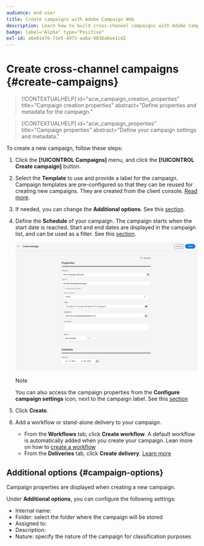 ```yaml
---
audience: end-user
title: Create campaigns with Adobe Campaign Web
description: Learn how to build cross-channel campaigns with Adobe Campaign Web
badge: label="Alpha" type="Positive"
exl-id: a6e01470-73e5-4973-aa6a-9836a6ee1cd2
---
```


# Create cross-channel campaigns {#create-campaigns}

>[!CONTEXTUALHELP]
>id="acw_campaign_creation_properties"
>title="Campaign creation properties"
>abstract="Define properties and metadata for the campaign."

>[!CONTEXTUALHELP]
>id="acw_campaign_properties"
>title="Campaign properties"
>abstract="Define your campaign settings and metadata."

To create a new campaign, follow these steps:

1. Click the **[!UICONTROL Campaigns]** menu, and click the **[!UICONTROL Create campaign]** button.
1. Select the **Template** to use and provide a label for the campaign. Campaign templates are pre-configured so that they can be reused for creating new campaigns. They are created from the client console.
[Read more](https://experienceleague.adobe.com/docs/campaign/automation/campaign-orchestration/marketing-campaign-templates.html).
1. If needed, you can change the **Additional options**. See this [section](#campaign-options).
1. Define the **Schedule** of your campaign. The campaign starts when the start date is reached. Start and end dates are displayed in the campaign list, and can be used as a filter. See this [section](gs-campaigns.md#access-campaigns).

    ![Define your campaign properties](assets/campaign-properties.png)

    >[!NOTE]
    >
    >You can also access the campaign properties from the **Configure campaign settings** icon, next to the campaign label. See this [section](gs-campaigns.md#campaign-dashboard)

1. Click **Create**.
1. Add a workflow or stand-alone delivery to your campaign.
     * From the **Workflows** tab, click **Create workflow**. A default workflow is automatically added when you create your campaign. Lean more on how to [create a workflow](../workflows/create-workflow.md)
     * From the **Deliveries** tab, click **Create delivery**. [Learn more](../msg/gs-messages.md)

## Additional options {#campaign-options}

Campaign properties are displayed when creating a new campaign.

Under **Additional options**, you can configure the following settings:

* Internal name: 
* Folder: select the folder where the campaign will be stored
* Assigned to: 
* Description: 
* Nature: specify the nature of the campaign for classification purposes

<!--
## Create a cross-channel campaign {#cross-channel-campaign}


>[!CONTEXTUALHELP]
>id="acw_campaign_creation_workflow"
>title="Workflow list"
>abstract="List of workflows available for your campaign. Use the 'Create workflow' button to add a workflow in your campaign."

In a cross-channel campaign, a single marketing communication uses different channels. Data is passed between the channels. The customer receives communication through multiple channels based on, for example, their interaction with the previous communication.

-->
<!--
existing campaign: settings button -> properties like when creation
schedule in header


About plans, programs and campaigns
Adobe Campaign allows you to plan marketing campaigns in which you can create and manage different types of activities: emails, SMS messages, push notifications, workflows, landing pages. These campaigns and their contents can be gathered into programs.

The programs and campaigns allow you to regroup and view the different marketing activities that are linked to them.

A program may contain other programs as well as campaigns, workflows, and landing pages. It appears in the timeline and help you organize your marketing activities: you can separate them by country, by brand, by unit, etc.
A campaign enables you to gather all the marketing activities of your choice under a single entity. A campaign may contain emails, SMS, push notifications, direct mails, workflows, and landing pages.
To better organize your marketing plans, Adobe recommends the following hierarchy: Program > Sub-programs > Campaigns > Workflows > Deliveries.

Reports on programs and campaigns allow you to analyze their impact. For example, you can build reports at the campaign level to aggregate data on all deliveries contained in that campaign.

Related topics:

Timeline
About dynamic reports
Creating a campaign
In programs and sub-programs, you can add campaigns. Campaigns can contain marketing activities such as emails, SMS, push notifications, workflows, and landing pages.

From the Adobe Campaign home page, select the Programs & Campaigns card and access a program or sub-program.

Click on the Create button and select Campaign.

In the Creation mode screen, select a campaign type.



The campaign types available are based on templates defined in Resources > Templates > Campaign templates. For more on this, refer to the Managing templates section.

In the Properties screen, enter the name and ID of the campaign.

Select a start and end date to your campaign. These dates only apply to the campaign itself.



Click on Create to confirm the creation of the campaign.

The campaign is created and displayed. Use the Create button to add marketing activities to your campaign.

NOTE
Depending on your license agreement, you may access only some of these activities.

You can also create a campaign from the marketing activity list. You can choose to link the marketing activity to a parent program or sub-program via the properties window of the campaign.


Programs and campaigns icons and statuses
Each program and each campaign in the list has a visual symbol and an icon whose color indicates the execution status. This status depends on the validity period of the program or the campaign.

Gray: the program/campaign has not yet started - Editing status.
Blue: the program/campaign is in progress - In progress status.
Green: the program/campaign has finished - Finished status. By default, the current date is automatically shown as the validity start date and the end date is calculated according to the start date (D+186 days). You can change these dates in the program or campaign properties.


Business.Adobe.com resources
-->
